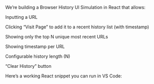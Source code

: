 We’re building a Browser History UI Simulation in React that allows:

Inputting a URL

Clicking “Visit Page” to add it to a recent history list (with timestamp)

Showing only the top N unique most recent URLs

Showing timestamp per URL

Configurable history length (N)

“Clear History” button

Here’s a working React snippet you can run in VS Code:
